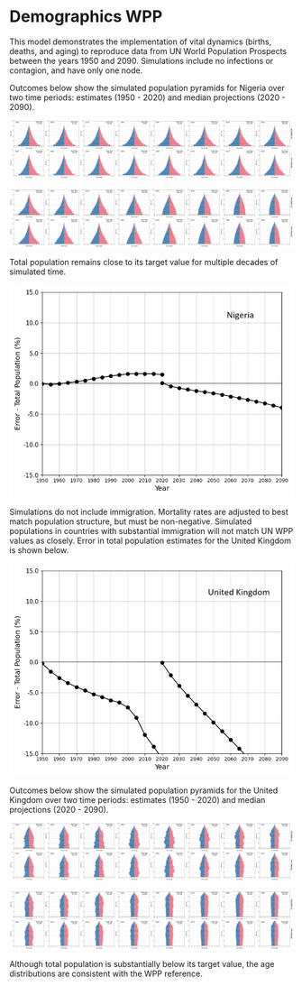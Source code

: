 # Demographics WPP

This model demonstrates the implementation of vital dynamics (births, deaths, and aging) to reproduce data from UN World Population Prospects between the years 1950 and 2090. Simulations include no infections or contagion, and have only one node.

Outcomes below show the simulated population pyramids for Nigeria over two time periods: estimates (1950 - 2020) and median projections (2020 - 2090).

![Figure 1: Nigeria estimates](figures/ref_demog_wpp_pyr_nga_estimates.png)

![Figure 2: Nigeria medium projections](figures/ref_demog_wpp_pyr_nga_projections.png)

Total population remains close to its target value for multiple decades of simulated time.

![Figure 3: Nigeria error](figures/ref_demog_wpp_nga_error.png)

Simulations do not include immigration. Mortality rates are adjusted to best match population structure, but must be non-negative. Simulated populations in countries with substantial immigration will not match UN WPP values as closely. Error in total population estimates for the United Kingdom is shown below.

![Figure 4: Great Britain error](figures/ref_demog_wpp_gbr_error.png)

Outcomes below show the simulated population pyramids for the United Kingdom over two time periods: estimates (1950 - 2020) and median projections (2020 - 2090).

![Figure 5: Great Britain estimates](figures/ref_demog_wpp_pyr_gbr_estimates.png)

![Figure 6: Great Britain projections](figures/ref_demog_wpp_pyr_gbr_projections.png)

Although total population is substantially below its target value, the age distributions are consistent with the WPP reference.
